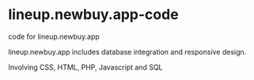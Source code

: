 # lineup.newbuy.app-code
code for lineup.newbuy.app

lineup.newbuy.app includes database integration and responsive design.

Involving CSS, HTML, PHP, Javascript and SQL
